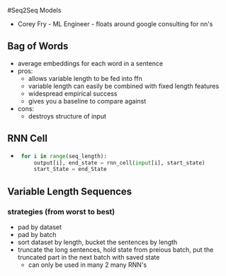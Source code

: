 #Seq2Seq Models

+ Corey Fry - ML Engineer - floats around google consulting for nn's

## Bag of Words

+ average embeddings for each word in a sentence
+ pros:
  + allows variable length to be fed into ffn
  + variable length can easily be combined with fixed length features
  + widespread empirical success
  + gives you a baseline to compare against
+ cons: 
  + destroys structure of input

## RNN Cell

+ ```python
   for i in range(seq_length):
       output[i], end_state = rnn_cell(input[i], start_state)
       start_State = end_State
  ```
## Variable Length Sequences

### strategies (from worst to best)

+ pad by dataset
+ pad by batch
+ sort dataset by length, bucket the sentences by length
+ truncate the long sentences, hold state from preious batch, put the truncated part in the next batch with saved state
  + can only be used in many 2 many RNN's

  
